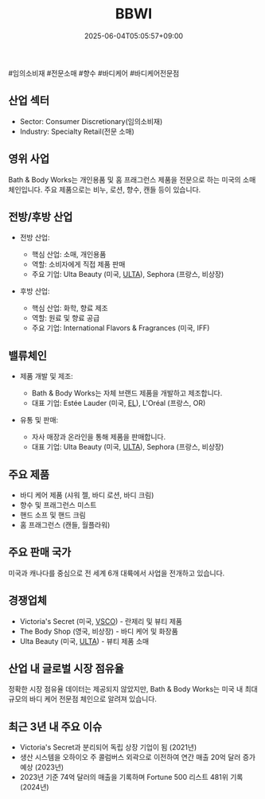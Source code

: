 ﻿---
title: "BBWI"
date: 2025-06-04T05:05:57+09:00
lastmod: 2025-06-04T05:05:57+09:00
type: docs
sidebar:
  open: true
weight: 121
---
<div style="display:none">
  <meta property="article:published_time" content="2025-06-03T20:05:57Z" />
  <meta property="article:modified_time" content="2025-06-03T20:05:57Z" />
</div>
#임의소비재 #전문소매 #향수 #바디케어 #바디케어전문점

## 산업 섹터

- Sector: Consumer Discretionary(임의소비재)
- Industry: Specialty Retail(전문 소매)

## 영위 사업

Bath & Body Works는 개인용품 및 홈 프래그런스 제품을 전문으로 하는 미국의 소매 체인입니다. 주요 제품으로는 비누, 로션, 향수, 캔들 등이 있습니다.

## 전방/후방 산업

- 전방 산업:
    
    - 핵심 산업: 소매, 개인용품
    - 역할: 소비자에게 직접 제품 판매
    - 주요 기업: Ulta Beauty (미국, [ULTA](/company-analysis/ulta/)), Sephora (프랑스, 비상장)
    
- 후방 산업:
    
    - 핵심 산업: 화학, 향료 제조
    - 역할: 원료 및 향료 공급
    - 주요 기업: International Flavors & Fragrances (미국, IFF)

## 밸류체인

- 제품 개발 및 제조:
    
    - Bath & Body Works는 자체 브랜드 제품을 개발하고 제조합니다.
    - 대표 기업: Estée Lauder (미국, [EL](/company-analysis/el/)), L'Oréal (프랑스, OR)
    
- 유통 및 판매:
    
    - 자사 매장과 온라인을 통해 제품을 판매합니다.
    - 대표 기업: Ulta Beauty (미국, [ULTA](/company-analysis/ulta/)), Sephora (프랑스, 비상장)

## 주요 제품

- 바디 케어 제품 (샤워 젤, 바디 로션, 바디 크림)
- 향수 및 프래그런스 미스트
- 핸드 소프 및 핸드 크림
- 홈 프래그런스 (캔들, 월플라워)

## 주요 판매 국가

미국과 캐나다를 중심으로 전 세계 6개 대륙에서 사업을 전개하고 있습니다.

## 경쟁업체

- Victoria's Secret (미국, [VSCO](/company-analysis/vsco/)) - 란제리 및 뷰티 제품
- The Body Shop (영국, 비상장) - 바디 케어 및 화장품
- Ulta Beauty (미국, [ULTA](/company-analysis/ulta/)) - 뷰티 제품 소매

## 산업 내 글로벌 시장 점유율

정확한 시장 점유율 데이터는 제공되지 않았지만, Bath & Body Works는 미국 내 최대 규모의 바디 케어 전문점 체인으로 알려져 있습니다.

## 최근 3년 내 주요 이슈

- Victoria's Secret과 분리되어 독립 상장 기업이 됨 (2021년)
- 생산 시스템을 오하이오 주 콜럼버스 외곽으로 이전하여 연간 매출 20억 달러 증가 예상 (2023년)
- 2023년 기준 74억 달러의 매출을 기록하며 Fortune 500 리스트 481위 기록 (2024년)
